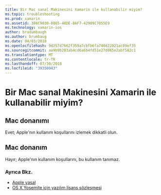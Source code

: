 ```yaml
---
title: Bir Mac sanal Makinesini Xamarin ile kullanabilir miyim?
ms.topic: troubleshooting
ms.prod: xamarin
ms.assetid: 386C9030-8865-48DE-8AF7-42909C7055E9
ms.technology: xamarin-ios
author: bradumbaugh
ms.author: brumbaug
ms.date: 04/03/2018
ms.openlocfilehash: 9d257d7662f359a7cbfb6fa740d22021ac89ef35
ms.sourcegitcommit: aa9b9b203ab4cd6a6b4fd51e27d865e2abf582c1
ms.translationtype: MT
ms.contentlocale: tr-TR
ms.lasthandoff: 07/30/2018
ms.locfileid: "39350943"
---
```

# <a name="can-i-use-a-mac-vm-with-xamarin"></a>Bir Mac sanal Makinesini Xamarin ile kullanabilir miyim? 

## <a name="mac-hardware"></a>Mac donanımı
Evet; Apple'nın kullanım koşullarını izlemek dikkatli olun.

## <a name="non-mac-hardware"></a>Mac donanım
Hayır; Apple'nın kullanım koşullarını, bu kullanım tanımaz.

### <a name="see-also"></a>Ayrıca Bkz.
- [Apple yasal](https://www.apple.com/legal/)
- [OS X Yosemite için yazılım lisans sözleşmesi](http://images.apple.com/legal/sla/docs/OSX10103.pdf)
